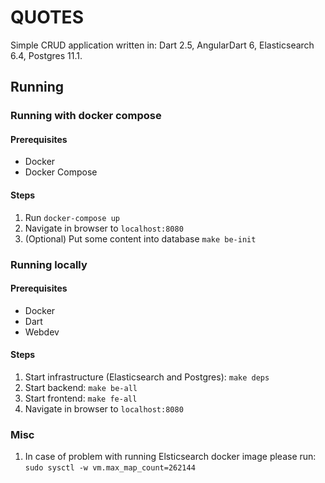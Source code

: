 # QUOTES
Simple CRUD application written in: Dart 2.5, AngularDart 6, Elasticsearch 6.4, Postgres 11.1.


## Running

### Running with docker compose

#### Prerequisites
- Docker
- Docker Compose

#### Steps
1. Run `docker-compose up`
2. Navigate in browser to `localhost:8080`
3. (Optional) Put some content into database `make be-init`

### Running locally

#### Prerequisites
- Docker
- Dart
- Webdev

#### Steps
1. Start infrastructure (Elasticsearch and Postgres): `make deps`
2. Start backend: `make be-all`
3. Start frontend: `make fe-all`
4. Navigate in browser to `localhost:8080`


### Misc
1. In case of problem with running Elsticsearch docker image please run: `sudo sysctl -w vm.max_map_count=262144`
